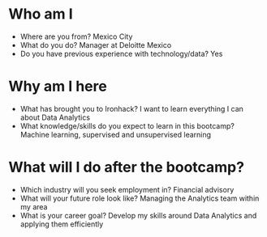# Who am I

* Where are you from? Mexico City
* What do you do? Manager at Deloitte Mexico
* Do you have previous experience with technology/data? Yes

# Why am I here

* What has brought you to Ironhack? I want to learn everything I can about Data Analytics
* What knowledge/skills do you expect to learn in this bootcamp? Machine learning, supervised and unsupervised learning

# What will I do after the bootcamp?

* Which industry will you seek employment in? Financial advisory
* What will your future role look like? Managing the Analytics team within my area
* What is your career goal? Develop my skills around Data Analytics and applying them efficiently
